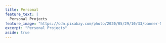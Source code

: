 ```yaml
---
title: Personal
feature_text: |
  Personal Projects
feature_image: "https://cdn.pixabay.com/photo/2020/05/29/10/33/banner-5234587_1280.jpg"
excerpt: "Personal Projects"
aside: true
---
```

